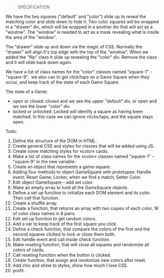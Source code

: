 > SPECIFICATION

We have the two squares ("default" and "color") slide up to reveal the matching color and slide down to hide it. Two color squares will be wrapped in a "drawer" div, which will be wrapped in a another div that will act as a "window". The "window" is needed to act as a mask revealing what is inside the area of the "window".

The "drawer" slide up and down via the magic of CSS. Normally the "drawer" will align it's top edge with the top of the "window". When we added the "flip" class it slide up revealing the "color" div. Remove the class and it will slide back down again.

We have a list of class names for the "color" classes named "square-1" - "square-9".
 we also can to get click/taps on a Game Square when they occur, and keep track of the state of each Game Square.



The state of a Game:
* open or closed: closed and we see the upper "default" div, or open and we see the lower "color" div.
* locked or unlocked: Locked will identify a square as having been matched. In this case we can ignore clicks/taps, and the square stays open.


Todo: 
1. Define the structure of the DOM in HTML. 
2. Create general CSS and styles for classes that will be added using JS.
3. Create some matching styles for «сolor» сards.
4. Make a list of class names for the «color» classes named "square-1" - "square-9" in the new variable.
5. Create an object that represents a game-square.
6. Adding four methods to object GameSquare with prototypes: Handle event; Reset Game; Locker, when we find a match; Setter Color.
7. Edit object GameSquare – add set color.
8. Make an empty array to hold all the GameSquare objects.
9. Define a set up function to initialize each DOM element and its color. Then call that function.
10. Create a shuffle array.
11. Create a function, that returns an array with two copies of each color, 16 of color class names in 8 pairs.
12. Edit set up function to get random colors.
13. Add a var to keep track of the first square you click.
14. Define a check function, that compare the colors of the first and the second squares clicked to lock or close them both.
15. Edit handle event and call inside check function.
16. Make reseting function, that will close all squares and randomize all colors of cards.
17. Сall reseting function when the button is clicked.
18. Create function, that assign and randomize new colors after reset.
19. Add chic and shine to styles, show how much I love CSS.
20. profit.
